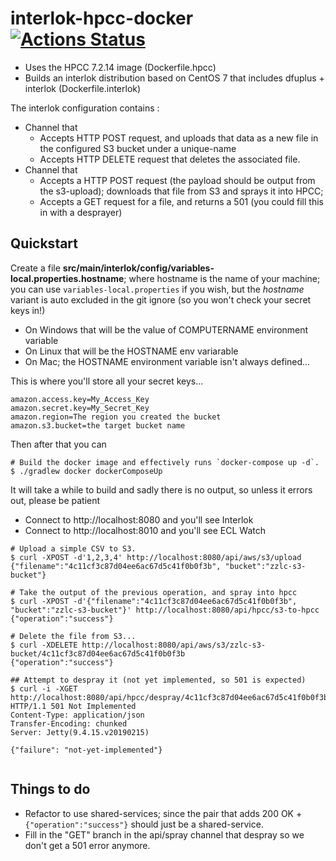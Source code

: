 # interlok-hpcc-docker [![Actions Status](https://github.com/adaptris-labs/interlok-hpcc-docker/workflows/verifyInterlokConfig/badge.svg)](https://github.com/adaptris-labs/interlok-hpcc-docker/actions)

* Uses the HPCC 7.2.14 image (Dockerfile.hpcc)
* Builds an interlok distribution based on CentOS 7 that includes dfuplus + interlok (Dockerfile.interlok)

The interlok configuration contains :

* Channel that
   * Accepts HTTP POST request, and uploads that data as a new file in the configured S3 bucket under a unique-name
   * Accepts HTTP DELETE request that deletes the associated file.
* Channel that
   * Accepts a HTTP POST request (the payload should be output from the s3-upload); downloads that file from S3 and sprays it into HPCC;
   * Accepts a GET request for a file, and returns a 501 (you could fill this in with a desprayer)

## Quickstart

Create a file __src/main/interlok/config/variables-local.properties.hostname__; where hostname is the name of your machine; you can use `variables-local.properties` if you wish, but the *hostname* variant is auto excluded in the git ignore (so you won't check your secret keys in!)

* On Windows that will be the value of COMPUTERNAME environment variable
* On Linux that will be the HOSTNAME env variarable
* On Mac; the HOSTNAME environment variable isn't always defined...

This is where you'll store all your secret keys...

```
amazon.access.key=My_Access_Key
amazon.secret.key=My_Secret_Key
amazon.region=The region you created the bucket
amazon.s3.bucket=the target bucket name
```

Then after that you can

```
# Build the docker image and effectively runs `docker-compose up -d`.
$ ./gradlew docker dockerComposeUp
```

It will take a while to build and sadly there is no output, so unless it errors out, please be patient

* Connect to http://localhost:8080 and you'll see Interlok
* Connect to http://localhost:8010 and you'll see ECL Watch

```
# Upload a simple CSV to S3.
$ curl -XPOST -d'1,2,3,4' http://localhost:8080/api/aws/s3/upload
{"filename":"4c11cf3c87d04ee6ac67d5c41f0b0f3b", "bucket":"zzlc-s3-bucket"}

# Take the output of the previous operation, and spray into hpcc
$ curl -XPOST -d'{"filename":"4c11cf3c87d04ee6ac67d5c41f0b0f3b", "bucket":"zzlc-s3-bucket"}' http://localhost:8080/api/hpcc/s3-to-hpcc
{"operation":"success"}

# Delete the file from S3...
$ curl -XDELETE http://localhost:8080/api/aws/s3/zzlc-s3-bucket/4c11cf3c87d04ee6ac67d5c41f0b0f3b
{"operation":"success"}

## Attempt to despray it (not yet implemented, so 501 is expected)
$ curl -i -XGET http://localhost:8080/api/hpcc/despray/4c11cf3c87d04ee6ac67d5c41f0b0f3b
HTTP/1.1 501 Not Implemented
Content-Type: application/json
Transfer-Encoding: chunked
Server: Jetty(9.4.15.v20190215)

{"failure": "not-yet-implemented"}


```


## Things to do

* Refactor to use shared-services; since the pair that adds 200 OK + `{"operation":"success"}` should just be a shared-service.
* Fill in the "GET" branch in the api/spray channel that despray so we don't get a 501 error anymore.
